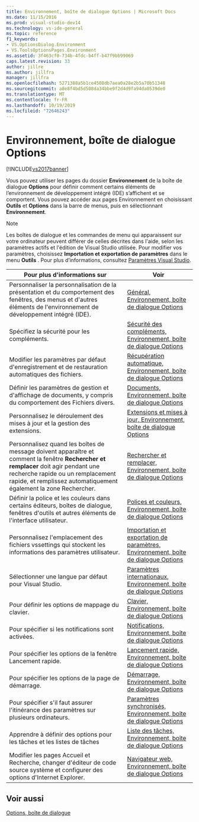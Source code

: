```yaml
---
title: Environnement, boîte de dialogue Options | Microsoft Docs
ms.date: 11/15/2016
ms.prod: visual-studio-dev14
ms.technology: vs-ide-general
ms.topic: reference
f1_keywords:
- VS.OptionsDialog.Environment
- VS.ToolsOptionsPages.Environment
ms.assetid: 3f463cf0-734b-4fdc-b4ff-b47f9bb99069
caps.latest.revision: 33
author: jillre
ms.author: jillfra
manager: jillfra
ms.openlocfilehash: 5271388a5b1ce4508db7aea0a28e2b5a70b51348
ms.sourcegitcommit: a8e8f4bd5d508da34bbe9f2d4d9fa94da0539de0
ms.translationtype: MT
ms.contentlocale: fr-FR
ms.lasthandoff: 10/19/2019
ms.locfileid: "72646243"
---
```

# <a name="environment-options-dialog-box"></a>Environnement, boîte de dialogue Options
[!INCLUDE[vs2017banner](../../includes/vs2017banner.md)]

Vous pouvez utiliser les pages du dossier **Environnement** de la boîte de dialogue **Options** pour définir comment certains éléments de l’environnement de développement intégré (IDE) s’affichent et se comportent. Vous pouvez accéder aux pages Environnement en choisissant **Outils** et **Options** dans la barre de menus, puis en sélectionnant **Environnement**.

> [!NOTE]
> Les boîtes de dialogue et les commandes de menu qui apparaissent sur votre ordinateur peuvent différer de celles décrites dans l'aide, selon les paramètres actifs et l'édition de Visual Studio utilisée. Pour modifier vos paramètres, choisissez **Importation et exportation de paramètres** dans le menu **Outils** . Pour plus d’informations, consultez [Paramètres Visual Studio](https://msdn.microsoft.com/22c4debb-4e31-47a8-8f19-16f328d7dcd3).

|Pour plus d'informations sur|Voir|
|----------------------------------|---------|
|Personnaliser la personnalisation de la présentation et du comportement des fenêtres, des menus et d'autres éléments de l'environnement de développement intégré (IDE).|[Général, Environnement, boîte de dialogue Options](../../ide/reference/general-environment-options-dialog-box.md)|
|Spécifiez la sécurité pour les compléments.|[Sécurité des compléments, Environnement, boîte de dialogue Options](https://msdn.microsoft.com/library/f95aa7af-70a5-4323-abe5-91bd6d264f4e)|
|Modifier les paramètres par défaut d'enregistrement et de restauration automatiques des fichiers.|[Récupération automatique, Environnement, boîte de dialogue Options](../../ide/reference/autorecover-environment-options-dialog-box.md)|
|Définir les paramètres de gestion et d'affichage de documents, y compris du comportement des Fichiers divers.|[Documents, Environnement, boîte de dialogue Options](../../ide/reference/documents-environment-options-dialog-box.md)|
|Personnalisez le déroulement des mises à jour et la gestion des extensions.|[Extensions et mises à jour, Environnement, boîte de dialogue Options](../../ide/reference/extensions-and-updates-environment-options-dialog-box.md)|
|Personnalisez quand les boîtes de message doivent apparaître et comment la fenêtre **Rechercher et remplacer** doit agir pendant une recherche rapide ou un remplacement rapide, et remplissez automatiquement également la zone Rechercher.|[Rechercher et remplacer, Environnement, boîte de dialogue Options](../../ide/reference/find-and-replace-environment-options-dialog-box.md)|
|Définir la police et les couleurs dans certains éditeurs, boîtes de dialogue, fenêtres d'outils et autres éléments de l'interface utilisateur.|[Polices et couleurs, Environnement, boîte de dialogue Options](../../ide/reference/fonts-and-colors-environment-options-dialog-box.md)|
|Personnalisez l'emplacement des fichiers vssettings qui stockent les informations des paramètres utilisateur.|[Importation et exportation de paramètres, Environnement, boîte de dialogue Options](../../ide/reference/import-and-export-settings-environment-options-dialog-box.md)|
|Sélectionner une langue par défaut pour Visual Studio.|[Paramètres internationaux, Environnement, boîte de dialogue Options](../../ide/reference/international-settings-environment-options-dialog-box.md)|
|Pour définir les options de mappage du clavier.|[Clavier, Environnement, boîte de dialogue Options](../../ide/reference/keyboard-environment-options-dialog-box.md)|
|Pour spécifier si les notifications sont activées.|[Notifications, Environnement, boîte de dialogue Options](../../ide/reference/notifications-environment-options-dialog-box.md)|
|Pour spécifier les options de la fenêtre Lancement rapide.|[Lancement rapide, Environnement, boîte de dialogue Options](../../ide/reference/quick-launch-environment-options-dialog-box.md)|
|Pour spécifier les options de la page de démarrage.|[Démarrage, Environnement, boîte de dialogue Options](../../ide/reference/startup-environment-options-dialog-box.md)|
|Pour spécifier s'il faut assurer l'itinérance des paramètres sur plusieurs ordinateurs.|[Paramètres synchronisés, Environnement, boîte de dialogue Options](../../ide/reference/synchronized-settings-environment-options-dialog-box.md)|
|Apprendre à définir des options pour les tâches et les listes de tâches|[Liste des tâches, Environnement, boîte de dialogue Options](../../ide/reference/task-list-environment-options-dialog-box.md)|
|Modifier les pages Accueil et Recherche, changer d'éditeur de code source système et configurer des options d'Internet Explorer.|[Navigateur web, Environnement, boîte de dialogue Options](../../ide/reference/web-browser-environment-options-dialog-box.md)|

## <a name="see-also"></a>Voir aussi
 [Options, boîte de dialogue](../../ide/reference/options-dialog-box-visual-studio.md)
